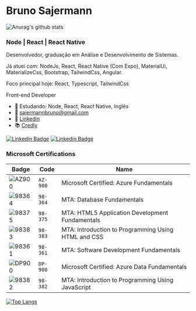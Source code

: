 <!--
### Hi there 👋
**sajermann/sajermann** is a ✨ _special_ ✨ repository because its `README.md` (this file) appears on your GitHub profile.

Here are some ideas to get you started:

- 🔭 I’m currently working on ...
- 🌱 I’m currently learning ...
- 👯 I’m looking to collaborate on ...
- 🤔 I’m looking for help with ...
- 💬 Ask me about ...
- 📫 How to reach me: ...
- 😄 Pronouns: ...
- ⚡ Fun fact: ...
-->
# Bruno Sajermann

![Anurag's github stats](https://github-readme-stats.vercel.app/api?username=sajermann&show_icons=true&theme=radical)

### Node | React | React Native

Desenvolvedor, graduação em Análise e Desenvolvimento de Sistemas.

Já atuei com: NodeJs, React, React Native (Com Expo), MaterialUi, MaterializeCss, Bootstrap, TailwindCss, Angular.

Foco principal hoje: React, Typescript, TailwindCss

Front-end Developer

<!-- - 🔭 Trabalhando: SajermannDashboard, SajermannPocketNewTestament 
- 💭 Projetando: Nada no momento -->
- 🌱 Estudando: Node, React, React Native, Inglês
- 💬 sajermannbruno@gmail.com
- :briefcase: [Linkedin](linkedin.com/in/devbrunosajermann)
- 📚 [Credly](https://www.credly.com/users/bruno-sajermann.d21dd6c6/badges)

[![Linkedin Badge](https://img.shields.io/badge/linkedin-%230077B5.svg?&style=for-the-badge&logo=linkedin&logoColor=white&link=https://www.linkedin.com/in/devsajermann)](https://www.linkedin.com/in/devbrunosajermann) [![Linkedin Badge](https://img.shields.io/badge/WHATSAPP-%2325D366.svg?&style=for-the-badge&logo=whatsapp&logoColor=white&link=https://wa.me/11975929454?text=sua%20mensagem)](https://wa.me/5511975929454?text=sua%20mensagem)

### Microsoft Certifications
|Badge|Code|Name|
|----------------|-------------------------------|-----------------------------|
|![AZ900](https://lh3.googleusercontent.com/pw/AM-JKLWOYdzMt54k6_v5SuLTfV-POTCtA2K2eQzT3pNNyAwsKJ1v2HQZLp-SKNM9puXsUNNWyX6RZickwPdSyGVJrbW4zEUGmVGD5Iy1Nd4UfDhrYzuXT7IjqrsSF4Ib5WQ3L0wL0edma6zA383j1fI5rfN9=s100-no?authuser=0)|`AZ-900`|Microsoft Certified: Azure Fundamentals|
|![98364](https://lh3.googleusercontent.com/pw/AM-JKLVvqDoIgcPof0Jxuvgm_l0iUosATfTSb7I8BgLm-7nHGv6dvFnPnwfhDrJ78gjMLY7z_pptUom0YxDUiUH3-gXSXkvyqUqUlCcTF4KioB5nMkFJbN7I1zXYYbkE6VTs-7hXFQy_ulwUz5ThPM5G16U4=s100-no?authuser=0)|`98-364`|MTA: Database Fundamentals|
|![98375](https://lh3.googleusercontent.com/pw/AM-JKLVx_6718pq0Xfj-EDpDwE1nmnpDH6efYf4R_M6wqbE50eLYynEsRNaVltyIxNapFelcjCfKncc6FIuuR6iH7A1HDXLK1G0u8bB1sRBZ8P2f8Tb24aSNNzwIOiR67d3ml6z4V1g-Nwxevn--VZ09xxIp=s100-no?authuser=0)|`98-375`|MTA: HTML5 Application Development Fundamentals|
|![98383](https://lh3.googleusercontent.com/pw/AM-JKLXBW1rzjdeypRP93ipZAgrkXKRYt_9HdlpgKroI1jvVXfKEZXCdh29BXWFVeUjcNOmx9HR0DtpAV8odHJd_1SGf1Qt1YyeFN3XFkG96DXcFmdxJ5ti1w30H-_exLf9WP7xTY_hH0ZOXONe3hE7RVjpQ=s100-no?authuser=0)|`98-383`|MTA: Introduction to Programming Using HTML and CSS|
|![98361](https://lh3.googleusercontent.com/pw/AM-JKLVqXcMuGxtgGferuaQcupomzYK84LNcIY86Zlz8TyGv9G-8qTRauzxQRXJNoOWK8Gg96-szeeEAfr06STxP6H243SyT_Y-dL-xaXZhhRFtGtAcPck9cMI1GUkLib6ba9BH8C-ozuvHSyLyR8VleB9dC=s100-no?authuser=0)|`98-361`|MTA: Software Development Fundamentals|
|![DP900](https://lh3.googleusercontent.com/pw/AM-JKLXHgFogVZqHQhqnwxL1iXhm_qG4yOUd5nnVt3teDbHN4MZWQV9zQR5Q_iN1A6PSFVs8wxxob_uk1AmVci0nRrPzA1qzBHkN3l5yfNDtMFZtAiT1VzQDpFN5KscSkP-zo6meVlc4KYXqir_S8NFudq79=s100-no?authuser=0)|`DP-900`|Microsoft Certified: Azure Data Fundamentals|
|![98382](https://lh3.googleusercontent.com/pw/AM-JKLVyLlETdTz7aC128claRgu2Ls1lXhC6jwdgPhbOIfpukb9nQEs74bJB0hcVhcCzLqKkmI3GdstQFLJnOMVdNnsVVZ9fRJYqYIdtrYu1YS8jjtJxuoycEqL2zHyZ_fH5TLFpgwB4ajj-gsg4XPen2cqu=s100-no?authuser=0)|`98-382`|MTA: Introduction to Programming Using JavaScript|

[![Top Langs](https://github-readme-stats.vercel.app/api/top-langs/?username=sajermann&show_icons=true&theme=radical)](https://github.com/anuraghazra/github-readme-stats)
